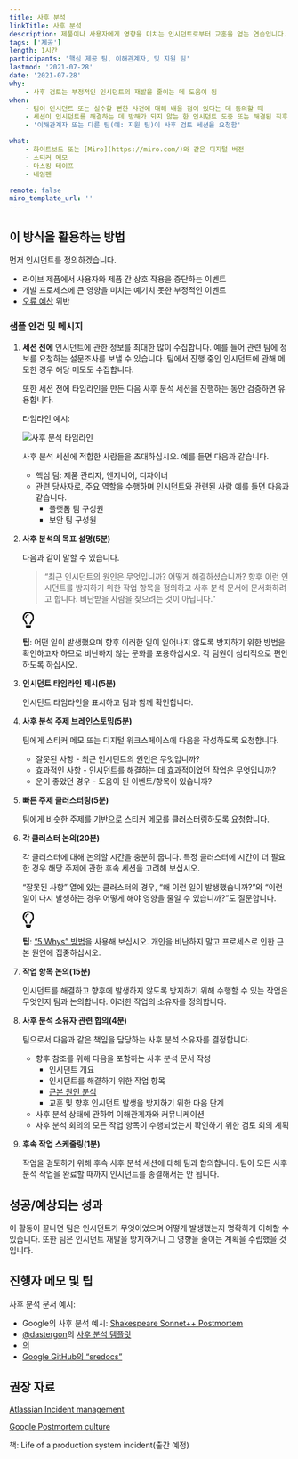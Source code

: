 ```yaml
---
title: 사후 분석
linkTitle: 사후 분석
description: 제품이나 사용자에게 영향을 미치는 인시던트로부터 교훈을 얻는 연습입니다. SRE 커뮤니티에서는 이 연습을 인시던트 회고라고 합니다.
tags: ['제공']
length: 1시간
participants: '핵심 제공 팀, 이해관계자, 및 지원 팀'
lastmod: '2021-07-28'
date: '2021-07-28'
why:
    - 사후 검토는 부정적인 인시던트의 재발을 줄이는 데 도움이 됨
when:
    - 팀이 인시던트 또는 실수할 뻔한 사건에 대해 배울 점이 있다는 데 동의할 때
    - 세션이 인시던트를 해결하는 데 방해가 되지 않는 한 인시던트 도중 또는 해결된 직후
    - '이해관계자 또는 다른 팀(예: 지원 팀)이 사후 검토 세션을 요청함'

what:
    - 화이트보드 또는 [Miro](https://miro.com/)와 같은 디지털 버전
    - 스티커 메모
    - 마스킹 테이프
    - 네임펜

remote: false
miro_template_url: ''
---
```


<h2 id="how-to-use-this-method">이 방식을 활용하는
방법</h2>

<p>먼저 인시던트를 정의하겠습니다.</p>

<ul>

<li>라이브 제품에서 사용자와 제품 간 상호 작용을 중단하는 이벤트</li>

<li>개발 프로세스에 큰 영향을 미치는 예기치 못한 부정적인 이벤트</li>

<li><a
href="https://cloud.google.com/blog/products/management-tools/sre-error-budgets-and-maintenance-windows"
target="_blank" rel="nofollow">오류
예산</a> 위반</li>

</ul>

<h3 id="sample-agenda--prompts">샘플 안건 및
메시지</h3>

<ol>

<li>

<p><strong>세션 전에</strong> 인시던트에 관한 정보를 최대한 많이
수집합니다. 예를 들어 관련 팀에 정보를 요청하는 설문조사를 보낼 수 있습니다. 팀에서 진행 중인 인시던트에 관해 메모한
경우 해당 메모도 수집합니다.</p>

<p>또한 세션 전에 타임라인을 만든 다음 사후 분석 세션을 진행하는 동안 검증하면
유용합니다.</p>

<p>타임라인 예시:</p>

<p><img
src="https://tanzu.vmware.com/developer/practices/postmortem/images/timeline.jpg"
alt="사후 분석 타임라인"  /></p>

<p>사후 분석 세션에 적합한 사람들을 초대하십시오. 예를 들면 다음과 같습니다.</p>

<ul>

<li>핵심 팀: 제품 관리자, 엔지니어, 디자이너</li>

<li>관련 당사자로, 주요 역할을 수행하며 인시던트와 관련된 사람 예를 들면 다음과 같습니다.

<ul>

<li>플랫폼 팀 구성원</li>

<li>보안 팀 구성원</li>

</ul>

</li>

</ul>

</li>

<li>

<p><strong>사후 분석의 목표 설명(5분)</strong></p>

<p>다음과 같이 말할 수 있습니다.</p>

<blockquote>

<p>“최근 인시던트의 원인은 무엇입니까? 어떻게 해결하셨습니까? 향후 이런 인시던트를 방지하기 위한 작업
항목을 정의하고 사후 분석 문서에 문서화하려고 합니다. 비난받을 사람을 찾으려는 것이 아닙니다.”</p>

</blockquote>

<div class="callout td-box--gray-darkest p-3 my-5
border-bottom border-right border-left border-top
row"><div class="col-1 row align-items-center
justify-content-center"><svg height="30"
aria-hidden="true" focusable="false"
data-prefix="far" data-icon="lightbulb"
role="img" xmlns="http://www.w3.org/2000/svg"
viewBox="0 0 352 512" class="svg-inline--fa
fa-lightbulb"><path fill="currentColor"
d="M176 80c-52.94 0-96 43.06-96 96 0 8.84 7.16 16 16 16s16-7.16
16-16c0-35.3 28.72-64 64-64 8.84 0 16-7.16
16-16s-7.16-16-16-16zM96.06 459.17c0 3.15.93 6.22 2.68 8.84l24.51
36.84c2.97 4.46 7.97 7.14 13.32 7.14h78.85c5.36 0 10.36-2.68
13.32-7.14l24.51-36.84c1.74-2.62 2.67-5.7
2.68-8.84l.05-43.18H96.02l.04 43.18zM176 0C73.72 0 0 82.97 0 176c0
44.37 16.45 84.85 43.56 115.78 16.64 18.99 42.74 58.8 52.42
92.16v.06h48v-.12c-.01-4.77-.72-9.51-2.15-14.07-5.59-17.81-22.82-64.77-62.17-109.67-20.54-23.43-31.52-53.15-31.61-84.14-.2-73.64
59.67-128 127.95-128 70.58 0 128 57.42 128 128 0 30.97-11.24
60.85-31.65 84.14-39.11 44.61-56.42 91.47-62.1 109.46a47.507 47.507
0 0 0-2.22 14.3v.1h48v-.05c9.68-33.37 35.78-73.18 52.42-92.16C335.55
260.85 352 220.37 352 176 352 78.8 273.2 0 176 0z"
class=""></path></svg></div><div
class="col-11"><p><strong>팁</strong>:
어떤 일이 발생했으며 향후 이러한 일이 일어나지 않도록 방지하기 위한 방법을 확인하고자 하므로 비난하지 않는 문화를
포용하십시오. 각 팀원이 심리적으로 편안하도록 하십시오.</p></div></div>

</li>

<li>

<p><strong>인시던트 타임라인 제시(5분)</strong></p>

<p>인시던트 타임라인을 표시하고 팀과 함께 확인합니다.</p>

</li>

<li>

<p><strong>사후 분석 주제 브레인스토밍(5분)</strong></p>

<p>팀에게 스티커 메모 또는 디지털 워크스페이스에 다음을 작성하도록 요청합니다.</p>

<ul>

<li>잘못된 사항 - 최근 인시던트의 원인은 무엇입니까?</li>

<li>효과적인 사항 - 인시던트를 해결하는 데 효과적이었던 작업은 무엇입니까?</li>

<li>운이 좋았던 경우 - 도움이 된 이벤트/항목이 있습니까?</li>

</ul>

</li>

<li>

<p><strong>빠른 주제 클러스터링(5분)</strong></p>

<p>팀에게 비슷한 주제를 기반으로 스티커 메모를 클러스터링하도록 요청합니다.</p>

</li>

<li>

<p><strong>각 클러스터 논의(20분)</strong></p>

<p>각 클러스터에 대해 논의할 시간을 충분히 줍니다. 특정 클러스터에 시간이 더 필요한 경우 해당 주제에 관한
후속 세션을 고려해 보십시오.</p>

<p>“잘못된 사항” 열에 있는 클러스터의 경우, “왜 이런 일이 발생했습니까?”와 “이런 일이 다시 발생하는
경우 어떻게 해야 영향을 줄일 수 있습니까?”도 질문합니다.</p>

<div class="callout td-box--gray-darkest p-3 my-5
border-bottom border-right border-left border-top
row"><div class="col-1 row align-items-center
justify-content-center"><svg height="30"
aria-hidden="true" focusable="false"
data-prefix="far" data-icon="lightbulb"
role="img" xmlns="http://www.w3.org/2000/svg"
viewBox="0 0 352 512" class="svg-inline--fa
fa-lightbulb"><path fill="currentColor"
d="M176 80c-52.94 0-96 43.06-96 96 0 8.84 7.16 16 16 16s16-7.16
16-16c0-35.3 28.72-64 64-64 8.84 0 16-7.16
16-16s-7.16-16-16-16zM96.06 459.17c0 3.15.93 6.22 2.68 8.84l24.51
36.84c2.97 4.46 7.97 7.14 13.32 7.14h78.85c5.36 0 10.36-2.68
13.32-7.14l24.51-36.84c1.74-2.62 2.67-5.7
2.68-8.84l.05-43.18H96.02l.04 43.18zM176 0C73.72 0 0 82.97 0 176c0
44.37 16.45 84.85 43.56 115.78 16.64 18.99 42.74 58.8 52.42
92.16v.06h48v-.12c-.01-4.77-.72-9.51-2.15-14.07-5.59-17.81-22.82-64.77-62.17-109.67-20.54-23.43-31.52-53.15-31.61-84.14-.2-73.64
59.67-128 127.95-128 70.58 0 128 57.42 128 128 0 30.97-11.24
60.85-31.65 84.14-39.11 44.61-56.42 91.47-62.1 109.46a47.507 47.507
0 0 0-2.22 14.3v.1h48v-.05c9.68-33.37 35.78-73.18 52.42-92.16C335.55
260.85 352 220.37 352 176 352 78.8 273.2 0 176 0z"
class=""></path></svg></div><div
class="col-11"><p><strong>팁</strong>:
<a href="https://en.wikipedia.org/wiki/Five_whys">“5
Whys” 방법</a>을 사용해 보십시오. 개인을 비난하지 말고 프로세스로 인한 근본 원인에
집중하십시오.</p></div></div>

</li>

<li>

<p><strong>작업 항목 논의(15분)</strong></p>

<p>인시던트를 해결하고 향후에 발생하지 않도록 방지하기 위해 수행할 수 있는 작업은 무엇인지 팀과 논의합니다.
이러한 작업의 소유자를 정의합니다.</p>

</li>

<li>

<p><strong>사후 분석 소유자 관련 합의(4분)</strong></p>

<p>팀으로서 다음과 같은 책임을 담당하는 사후 분석 소유자를 결정합니다.</p>

<ul>

<li>향후 참조를 위해 다음을 포함하는 사후 분석 문서 작성

<ul>

<li>인시던트 개요</li>

<li>인시던트를 해결하기 위한 작업 항목</li>

<li><a
href="https://asq.org/quality-resources/root-cause-analysis"
target="_blank" rel="nofollow">근본 원인
분석</a></li>

<li>교훈 및 향후 인시던트 발생을 방지하기 위한 다음 단계</li>

</ul>

</li>

<li>사후 분석 상태에 관하여 이해관계자와 커뮤니케이션</li>

<li>사후 분석 회의의 모든 작업 항목이 수행되었는지 확인하기 위한 검토 회의 계획</li>

</ul>

</li>

<li>

<p><strong>후속 작업 스케줄링(1분)</strong></p>

<p>작업을 검토하기 위해 후속 사후 분석 세션에 대해 팀과 합의합니다. 팀이 모든 사후 분석 작업을 완료할
때까지 인시던트를 종결해서는 안 됩니다.</p>

</li>

</ol>

<h2 id="successexpected-outcomes">성공/예상되는
성과</h2>

<p>이 활동이 끝나면 팀은 인시던트가 무엇이었으며 어떻게 발생했는지 명확하게 이해할 수 있습니다. 또한 팀은
인시던트 재발을 방지하거나 그 영향을 줄이는 계획을 수립했을 것입니다.</p>

<h2 id="facilitator-notes--tips">진행자 메모 및
팁</h2>

<p>사후 분석 문서 예시:</p>

<ul>

<li>Google의 사후 분석 예시: <a
href="https://sre.google/sre-book/example-postmortem/"
target="_blank" rel="nofollow">Shakespeare
Sonnet++ Postmortem</a></li>

<li><a href="https://github.com/dastergon"
target="_blank"
rel="nofollow">@dastergon</a>의 <a
href="https://github.com/dastergon/postmortem-templates"
target="_blank" rel="nofollow">사후 분석
템플릿</a></li>

<li>의</li>

<li><a href="https://github.com/google/sredocs"
target="_blank" rel="nofollow">Google GitHub의
“sredocs”</a></li>

</ul>

<h2 id="recommended-reading">권장 자료</h2>

<p><a
href="https://www.atlassian.com/incident-management"
target="_blank" rel="nofollow">Atlassian
Incident management</a></p>

<p><a
href="https://sre.google/sre-book/postmortem-culture/"
target="_blank" rel="nofollow">Google
Postmortem culture</a></p>

<p>책: Life of a production system incident(출간 예정)</p>
